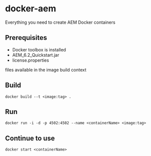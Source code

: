 # docker-aem
Everything you need to create AEM Docker containers

## Prerequisites
- Docker toolbox is installed
- AEM_6.2_Quickstart.jar
- license.properties

files available in the image build context

## Build
```
docker build --t <image:tag> .
```
## Run
```
docker run -i -d -p 4502:4502 --name <containerName> <image:tag>
```
## Continue to use
```
docker start <containerName>
```

